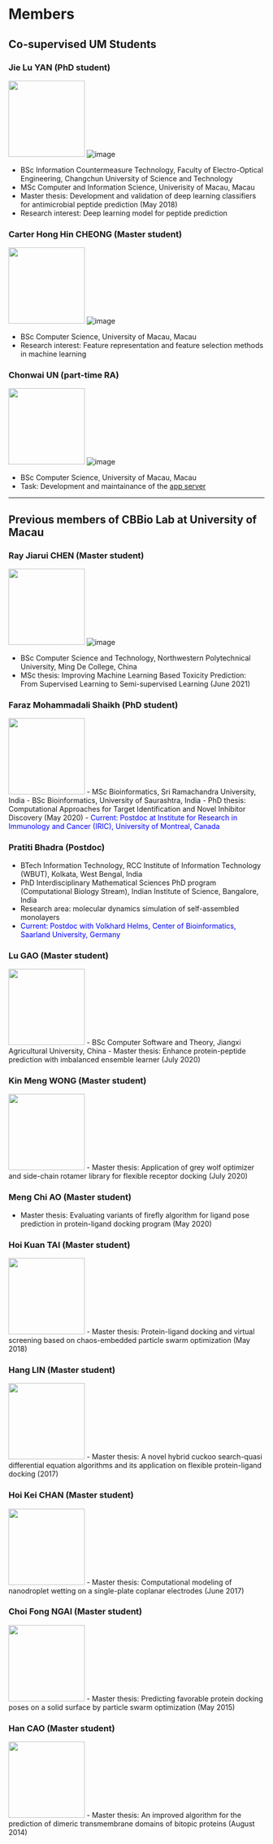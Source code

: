 # Members 



## Co-supervised UM Students
### Jie Lu YAN (PhD student) 
<img src="images/yanjielu.jpg" width="150"> ![image](https://user-images.githubusercontent.com/5370511/127591672-bad0835c-45e5-4e98-8323-978c3e9e1b83.png)
- BSc Information Countermeasure Technology, Faculty of Electro-Optical Engineering, Changchun University of Science and Technology
- MSc Computer and Information Science, Univerisity of Macau, Macau
- Master thesis: Development and validation of deep learning classifiers for antimicrobial peptide prediction (May 2018) 
- Research interest: Deep learning model for peptide prediction

### Carter Hong Hin CHEONG (Master student)

<img src="images/carter.jpg" width="150"> ![image](https://user-images.githubusercontent.com/5370511/127591739-4de3e2d2-5524-4f98-830e-c593c55228e9.png)
- BSc Computer Science, University of Macau, Macau
- Research interest: Feature representation and feature selection methods in machine learning

### Chonwai UN (part-time RA) 
<img src="images/edison.jpg" width="150"> ![image](https://user-images.githubusercontent.com/5370511/127591595-5b71320b-0cd9-4050-a917-8254428c9b5d.png)
- BSc Computer Science, University of Macau, Macau
- Task: Development and maintainance of the [app server](https://app.cbbio.online)

---
## Previous members of CBBio Lab at University of Macau
### Ray Jiarui CHEN (Master student)         
<img src="images/ray.jpg" width="150"> ![image](https://user-images.githubusercontent.com/5370511/127592904-433f76a5-ffc6-455d-8a5a-d4e6b52426e9.png)
- BSc Computer Science and Technology, Northwestern Polytechnical University, Ming De College, China
- MSc thesis: Improving Machine Learning Based Toxicity Prediction: From Supervised Learning to Semi-supervised Learning (June 2021)

### Faraz Mohammadali Shaikh (PhD student)       
<img src="images/faraz.jpg" width="150">
- MSc Bioinformatics, Sri Ramachandra University, India
- BSc Bioinformatics, University of Saurashtra, India
- PhD thesis: Computational Approaches for Target Identification and Novel Inhibitor Discovery (May 2020)
- <span style="color:blue">Current: Postdoc at Institute for Research in Immunology and Cancer (IRIC), University of Montreal, Canada</span>

### Pratiti Bhadra (Postdoc)
- BTech Information Technology, RCC Institute of Information Technology (WBUT), Kolkata, West Bengal, India
- PhD Interdisciplinary Mathematical Sciences PhD program (Computational Biology Stream), Indian Institute of Science, Bangalore, India
- Research area: molecular dynamics simulation of self-assembled monolayers
- <span style="color:blue">Current: Postdoc with Volkhard Helms, Center of Bioinformatics, Saarland University, Germany
</span>

### Lu GAO (Master student) 
<img src="images/louis.jpg" width="150">
- BSc Computer Software and Theory, Jiangxi Agricultural University, China
- Master thesis: Enhance protein-peptide prediction with imbalanced ensemble learner (July 2020)

### Kin Meng WONG (Master student) 
<img src="images/michael.jpg" width="150">
- Master thesis: Application of grey wolf optimizer and side-chain rotamer library for flexible receptor docking (July 2020)

### Meng Chi AO (Master student) 
- Master thesis: Evaluating variants of firefly algorithm for ligand pose prediction in protein-ligand docking program (May 2020)

### Hoi Kuan TAI (Master student) 
<img src="images/giotto.jpg" width="150">
- Master thesis: Protein-ligand docking and virtual screening based on chaos-embedded particle swarm optimization (May 2018)

### Hang LIN (Master student) 
<img src="images/allan.jpg" width="150">
- Master thesis: A novel hybrid cuckoo search-quasi differential equation algorithms and its application on flexible protein-ligand docking (2017)

### Hoi Kei CHAN (Master student) 
<img src="images/jacky.jpg" width="150">
- Master thesis: Computational modeling of nanodroplet wetting on a single-plate coplanar electrodes (June 2017)

### Choi Fong NGAI (Master student) 
<img src="images/jimmy.jpg" width="150">
- Master thesis: Predicting favorable protein docking poses on a solid surface by particle swarm optimization (May 2015)

### Han CAO (Master student) 
<img src="images/caohan.jpg" width="150">
- Master thesis: An improved algorithm for the prediction of dimeric transmembrane domains of bitopic proteins (August 2014)










